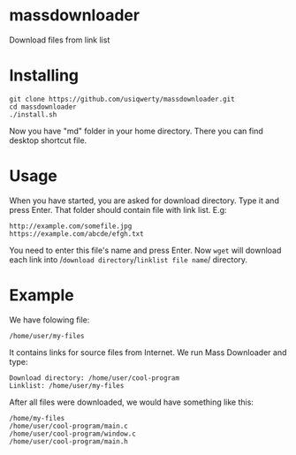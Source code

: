 # massdownloader
Download files from link list
# Installing
```
git clone https://github.com/usiqwerty/massdownloader.git
cd massdownloader
./install.sh
```
Now you have "md" folder in your home directory. There you can find desktop shortcut file.
# Usage
When you have started, you are asked for download directory. Type it and press Enter. That folder should contain file with link list. E.g:
```
http://example.com/somefile.jpg
https://example.com/abcde/efgh.txt
```
You need to enter this file's name and press Enter.
Now `wget` will download each link into /`download directory`/`linklist file name`/ directory.
# Example
We have folowing file:
```
/home/user/my-files
```
It contains links for source files from Internet.
We run Mass Downloader and type:
```
Download directory: /home/user/cool-program
Linklist: /home/user/my-files
```
After all files were downloaded, we would have something like this:
```
/home/my-files
/home/user/cool-program/main.c
/home/user/cool-program/window.c
/home/user/cool-program/main.h
```
